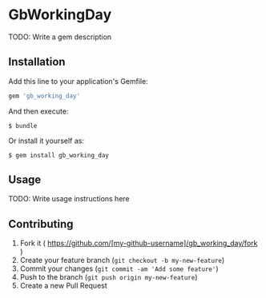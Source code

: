 # GbWorkingDay

TODO: Write a gem description

## Installation

Add this line to your application's Gemfile:

```ruby
gem 'gb_working_day'
```

And then execute:

    $ bundle

Or install it yourself as:

    $ gem install gb_working_day

## Usage

TODO: Write usage instructions here

## Contributing

1. Fork it ( https://github.com/[my-github-username]/gb_working_day/fork )
2. Create your feature branch (`git checkout -b my-new-feature`)
3. Commit your changes (`git commit -am 'Add some feature'`)
4. Push to the branch (`git push origin my-new-feature`)
5. Create a new Pull Request
